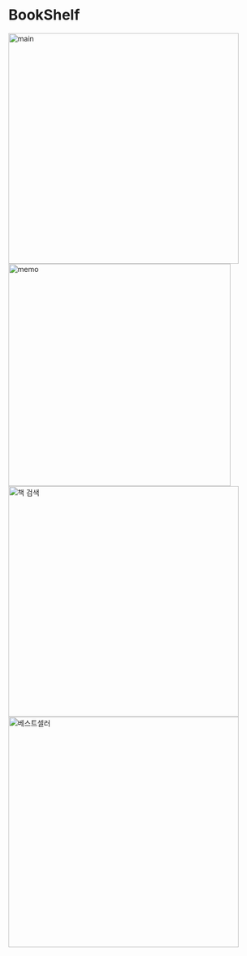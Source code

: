 # BookShelf
<img width="453" alt="main" src="https://github.com/ha-ny/BookShelf/assets/130643750/4937e537-8126-4542-a64d-62ead4357238">
<img width="437" alt="memo" src="https://github.com/ha-ny/BookShelf/assets/130643750/25b26ce2-89d4-43bb-97c6-cb83804baccd">
<img width="453" alt="책 검색" src="https://github.com/ha-ny/BookShelf/assets/130643750/3194fbbf-e374-46ef-aa58-bde507e8fe5e">
<img width="453" alt="베스트셀러" src="https://github.com/ha-ny/BookShelf/assets/130643750/665fc21c-4e11-4810-9179-ea16516ae6b1">

